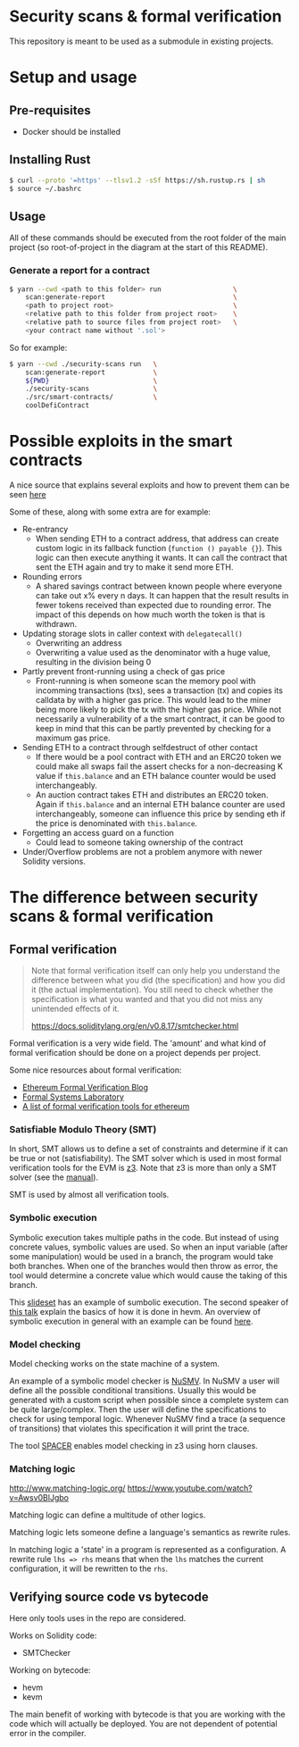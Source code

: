 # Security scans & formal verification

This repository is meant to be used as a submodule in existing projects.

# Setup and usage

## Pre-requisites

- Docker should be installed

## Installing Rust

```bash
$ curl --proto '=https' --tlsv1.2 -sSf https://sh.rustup.rs | sh
$ source ~/.bashrc
```

## Usage

All of these commands should be executed from the root folder of the main project (so root-of-project in the diagram at the start of this README).

### Generate a report for a contract

```bash
$ yarn --cwd <path to this folder> run                  \
    scan:generate-report                                \
    <path to project root>                              \
    <relative path to this folder from project root>    \
    <relative path to source files from project root>   \
    <your contract name without '.sol'>
```

So for example:

```bash
$ yarn --cwd ./security-scans run   \
    scan:generate-report            \
    ${PWD}                          \
    ./security-scans                \
    ./src/smart-contracts/          \
    coolDefiContract
```

# Possible exploits in the smart contracts

A nice source that explains several exploits and how to prevent them can be seen [here](https://medium.com/hackernoon/hackpedia-16-solidity-hacks-vulnerabilities-their-fixes-and-real-world-examples-f3210eba5148)

Some of these, along with some extra are for example:

- Re-entrancy
  - When sending ETH to a contract address, that address can create custom logic in its fallback function (`function () payable {}`). This logic can then execute anything it wants. It can call the contract that sent the ETH again and try to make it send more ETH.
- Rounding errors
  - A shared savings contract between known people where everyone can take out x% every n days. It can happen that the result results in fewer tokens received than expected due to rounding error. The impact of this depends on how much worth the token is that is withdrawn.
- Updating storage slots in caller context with `delegatecall()`
  - Overwriting an address
  - Overwriting a value used as the denominator with a huge value, resulting in the division being 0
- Partly prevent front-running using a check of gas price
  - Front-running is when someone scan the memory pool with incomming transactions (txs), sees a transaction (tx) and copies its calldata by with a higher gas price. This would lead to the miner being more likely to pick the tx with the higher gas price. While not necessarily a vulnerability of a the smart contract, it can be good to keep in mind that this can be partly prevented by checking for a maximum gas price.
- Sending ETH to a contract through selfdestruct of other contact
  - If there would be a pool contract with ETH and an ERC20 token we could make all swaps fail the assert checks for a non-decreasing K value if `this.balance` and an ETH balance counter would be used interchangeably.
  - An auction contract takes ETH and distributes an ERC20 token. Again if `this.balance` and an internal ETH balance counter are used interchangeably, someone can influence this price by sending eth if the price is denominated with `this.balance`.
- Forgetting an access guard on a function
  - Could lead to someone taking ownership of the contract
- Under/Overflow problems are not a problem anymore with newer Solidity versions.

# The difference between security scans & formal verification

## Formal verification

> Note that formal verification itself can only help you understand the difference between what you did (the specification) and how you did it (the actual implementation). You still need to check whether the specification is what you wanted and that you did not miss any unintended effects of it.
>
> https://docs.soliditylang.org/en/v0.8.17/smtchecker.html

Formal verification is a very wide field. The 'amount' and what kind of formal verification should be done on a project depends per project.

Some nice resources about formal verification:

- [Ethereum Formal Verification Blog](https://fv.ethereum.org/)
- [Formal Systems Laboratory](https://fsl.cs.illinois.edu/)
- [A list of formal verification tools for ethereum](https://github.com/leonardoalt/ethereum_formal_verification_overview)

### Satisfiable Modulo Theory (SMT)

In short, SMT allows us to define a set of constraints and determine if it can be true or not (satisfiability). The SMT solver which is used in most formal verification tools for the EVM is [z3](https://github.com/Z3Prover/z3). Note that z3 is more than only a SMT solver (see the [manual](https://microsoft.github.io/z3guide/)).

SMT is used by almost all verification tools.

### Symbolic execution

Symbolic execution takes multiple paths in the code. But instead of using concrete values, symbolic values are used. So when an input variable (after some manipulation) would be used in a branch, the program would take both branches. When one of the branches would then throw as error, the tool would determine a concrete value which would cause the taking of this branch.

This [slideset](https://www-verimag.imag.fr/~mounier/Enseignement/Software_Security/ConcolicExecution.pdf#page=32) has an example of sumbolic execution.
The second speaker of [this talk](https://youtu.be/RunMhlTtdKw?t=2033) explain the basics of how it is done in hevm.
An overview of symbolic execution in general with an example can be found [here](https://www.youtube.com/watch?v=wOO5jpoFIss).

### Model checking

Model checking works on the state machine of a system.

An example of a symbolic model checker is [NuSMV](https://nusmv.fbk.eu/). In NuSMV a user will define all the possible conditional transitions. Usually this would be generated with a custom script when possible since a complete system can be quite large/complex. Then the user will define the specifications to check for using temporal logic. Whenever NuSMV find a trace (a sequence of transitions) that violates this specification it will print the trace.

The tool [SPACER](https://arieg.bitbucket.io/pdf/synasc2019.pdfß) enables model checking in z3 using horn clauses.

### Matching logic

http://www.matching-logic.org/
https://www.youtube.com/watch?v=Awsv0BlJgbo

Matching logic can define a multitude of other logics.

Matching logic lets someone define a language's semantics as rewrite rules.

In matching logic a 'state' in a program is represented as a configuration. A rewrite rule `lhs => rhs` means that when the `lhs` matches the current configuration, it will be rewritten to the `rhs`.

## Verifying source code vs bytecode

Here only tools uses in the repo are considered.

Works on Solidity code:

- SMTChecker

Working on bytecode:

- hevm
- kevm

The main benefit of working with bytecode is that you are working with the code which will actually be deployed. You are not dependent of potential error in the compiler.
